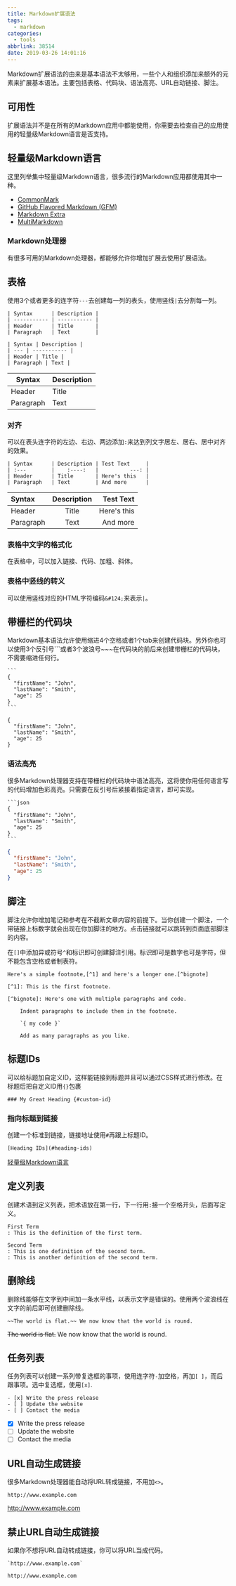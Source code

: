 ```yaml
---
title: Markdown扩展语法
tags:
  - markdown
categories:
  - tools
abbrlink: 38514
date: 2019-03-26 14:01:16
---
```


Markdown扩展语法的由来是基本语法不太够用，一些个人和组织添加来额外的元素来扩展基本语法。主要包括表格、代码块、语法高亮、URL自动链接、脚注。

## 可用性

扩展语法并不是在所有的Markdown应用中都能使用，你需要去检查自己的应用使用的轻量级Markdown语言是否支持。

## 轻量级Markdown语言

这里列举集中轻量级Markdown语言，很多流行的Markdown应用都使用其中一种。

- [CommonMark](http://commonmark.org/)
- [GitHub Flavored Markdown (GFM)](https://github.github.com/gfm/)
- [Markdown Extra](https://michelf.ca/projects/php-markdown/extra/)
- [MultiMarkdown](http://fletcherpenney.net/multimarkdown/)

### Markdown处理器

有很多可用的Markdown处理器，都能够允许你增加扩展去使用扩展语法。

## 表格

使用3个或者更多的连字符`---`去创建每一列的表头，使用竖线`|`去分割每一列。

```
| Syntax      | Description |
| ----------- | ----------- |
| Header      | Title       |
| Paragraph   | Text        |

| Syntax | Description |
| --- | ----------- |
| Header | Title |
| Paragraph | Text |
```

| Syntax      | Description |
| ----------- | ----------- |
| Header      | Title       |
| Paragraph   | Text        |

<!--more-->

### 对齐

可以在表头连字符的左边、右边、两边添加`:`来达到列文字居左、居右、居中对齐的效果。

```
| Syntax      | Description | Test Text     |
| :---        |    :----:   |          ---: |
| Header      | Title       | Here's this   |
| Paragraph   | Text        | And more      |
```

| Syntax      | Description | Test Text     |
| :---        |    :----:   |          ---: |
| Header      | Title       | Here's this   |
| Paragraph   | Text        | And more      |

### 表格中文字的格式化

在表格中，可以加入链接、代码、加粗、斜体。

### 表格中竖线的转义

可以使用竖线对应的HTML字符编码`&#124;`来表示`|`。

## 带栅栏的代码块

Markdown基本语法允许使用缩进4个空格或者1个tab来创建代码块。另外你也可以使用3个反引号\`\`\`或者3个波浪号\~\~\~在代码块的前后来创建带栅栏的代码块，不需要缩进任何行。

````
```
{
  "firstName": "John",
  "lastName": "Smith",
  "age": 25
}
```
````


```
{
  "firstName": "John",
  "lastName": "Smith",
  "age": 25
}
```

### 语法高亮

很多Markdown处理器支持在带栅栏的代码块中语法高亮，这将使你用任何语言写的代码增加色彩高亮。只需要在反引号后紧接着指定语言，即可实现。

````
```json
{
  "firstName": "John",
  "lastName": "Smith",
  "age": 25
}
```
````

```json
{
  "firstName": "John",
  "lastName": "Smith",
  "age": 25
}
```

## 脚注

脚注允许你增加笔记和参考在不截断文章内容的前提下。当你创建一个脚注，一个带链接上标数字就会出现在你加脚注的地方。点击链接就可以跳转到页面底部脚注的内容。

在`[]`中添加异或符号`^`和标识即可创建脚注引用。标识即可是数字也可是字符，但不能包含空格或者制表符。

```
Here's a simple footnote,[^1] and here's a longer one.[^bignote]

[^1]: This is the first footnote.

[^bignote]: Here's one with multiple paragraphs and code.

    Indent paragraphs to include them in the footnote.

    `{ my code }`

    Add as many paragraphs as you like.
```

## 标题IDs

可以给标题加自定义ID，这样能链接到标题并且可以通过CSS样式进行修改。在标题后把自定义ID用`{}`包裹

```
### My Great Heading {#custom-id}
```

### 指向标题到链接

创建一个标准到链接，链接地址使用`#`再跟上标题ID。

```
[Heading IDs](#heading-ids)
```

[轻量级Markdown语言](#轻量级Markdown语言)

## 定义列表

创建术语到定义列表，把术语放在第一行，下一行用`:`接一个空格开头，后面写定义。

```
First Term
: This is the definition of the first term.

Second Term
: This is one definition of the second term.
: This is another definition of the second term.
```

## 删除线

删除线能够在文字到中间加一条水平线，以表示文字是错误的。使用两个波浪线在文字的前后即可创建删除线。

```
~~The world is flat.~~ We now know that the world is round.
```

~~The world is flat.~~ We now know that the world is round.

## 任务列表

任务列表可以创建一系列带复选框的事项，使用连字符`-`加空格，再加`[ ]`，而后跟事项。选中复选框，使用`[x]`.

```
- [x] Write the press release
- [ ] Update the website
- [ ] Contact the media
```

- [x] Write the press release
- [ ] Update the website
- [ ] Contact the media

## URL自动生成链接

很多Markdown处理器能自动将URL转成链接，不用加`<>`。

```
http://www.example.com
```

http://www.example.com

## 禁止URL自动生成链接

如果你不想将URL自动转成链接，你可以将URL当成代码。

```
`http://www.example.com`
```

`http://www.example.com`
